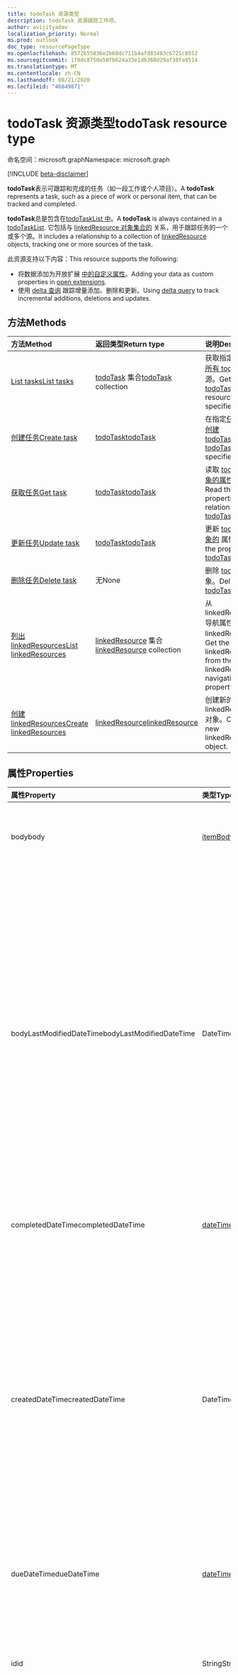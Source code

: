 ```yaml
---
title: todoTask 资源类型
description: todoTask 资源跟踪工作项。
author: avijityadav
localization_priority: Normal
ms.prod: outlook
doc_type: resourcePageType
ms.openlocfilehash: 8572b55836e2b68dc711b4afd83483c6721c8552
ms.sourcegitcommit: 1f8dc8750a50fb624a33e1d6360d29af38fa9514
ms.translationtype: MT
ms.contentlocale: zh-CN
ms.lasthandoff: 08/21/2020
ms.locfileid: "46849871"
---
```

# <a name="todotask-resource-type"></a><span data-ttu-id="69017-103">todoTask 资源类型</span><span class="sxs-lookup"><span data-stu-id="69017-103">todoTask resource type</span></span>

<span data-ttu-id="69017-104">命名空间：microsoft.graph</span><span class="sxs-lookup"><span data-stu-id="69017-104">Namespace: microsoft.graph</span></span>

[!INCLUDE [beta-disclaimer](../../includes/beta-disclaimer.md)]

<span data-ttu-id="69017-105">**todoTask**表示可跟踪和完成的任务（如一段工作或个人项目）。</span><span class="sxs-lookup"><span data-stu-id="69017-105">A **todoTask** represents a task, such as a piece of work or personal item, that can be tracked and completed.</span></span> 

<span data-ttu-id="69017-106">**todoTask**总是包含在[todoTaskList 中](todotasklist.md)。</span><span class="sxs-lookup"><span data-stu-id="69017-106">A **todoTask** is always contained in a [todoTaskList](todotasklist.md).</span></span> <span data-ttu-id="69017-107">它包括与 [linkedResource 对象集合的](./linkedResource.md) 关系，用于跟踪任务的一个或多个源。</span><span class="sxs-lookup"><span data-stu-id="69017-107">It includes a relationship to a collection of [linkedResource](./linkedResource.md) objects, tracking one or more sources of the task.</span></span>

<span data-ttu-id="69017-108">此资源支持以下内容：</span><span class="sxs-lookup"><span data-stu-id="69017-108">This resource supports the following:</span></span>
* <span data-ttu-id="69017-109">将数据添加为开放扩展 [中的自定义属性](/graph/extensibility-overview)。</span><span class="sxs-lookup"><span data-stu-id="69017-109">Adding your data as custom properties in [open extensions](/graph/extensibility-overview).</span></span>
* <span data-ttu-id="69017-110">使用 [delta 查询](/graph/delta-query-overview) 跟踪增量添加、删除和更新。</span><span class="sxs-lookup"><span data-stu-id="69017-110">Using [delta query](/graph/delta-query-overview) to track incremental additions, deletions and updates.</span></span>

## <a name="methods"></a><span data-ttu-id="69017-111">方法</span><span class="sxs-lookup"><span data-stu-id="69017-111">Methods</span></span>
|<span data-ttu-id="69017-112">方法</span><span class="sxs-lookup"><span data-stu-id="69017-112">Method</span></span>|<span data-ttu-id="69017-113">返回类型</span><span class="sxs-lookup"><span data-stu-id="69017-113">Return type</span></span>|<span data-ttu-id="69017-114">说明</span><span class="sxs-lookup"><span data-stu-id="69017-114">Description</span></span>|
|:---|:---|:---|
|[<span data-ttu-id="69017-115">List tasks</span><span class="sxs-lookup"><span data-stu-id="69017-115">List tasks</span></span>](../api/todotasklist-list-tasks.md)|<span data-ttu-id="69017-116">[todoTask](todotask.md) 集合</span><span class="sxs-lookup"><span data-stu-id="69017-116">[todoTask](todotask.md) collection</span></span>|<span data-ttu-id="69017-117">获取指定 [列表中的所有 todoTask](todotask.md) 资源。</span><span class="sxs-lookup"><span data-stu-id="69017-117">Get all the [todoTask](todotask.md) resources in the specified list.</span></span>|
|[<span data-ttu-id="69017-118">创建任务</span><span class="sxs-lookup"><span data-stu-id="69017-118">Create task</span></span>](../api/todotasklist-post-tasks.md)|[<span data-ttu-id="69017-119">todoTask</span><span class="sxs-lookup"><span data-stu-id="69017-119">todoTask</span></span>](todotask.md)| <span data-ttu-id="69017-120">在指定[任务列表中创建 todoTask](todotask.md)</span><span class="sxs-lookup"><span data-stu-id="69017-120">Create a [todoTask](todotask.md) in the specified task list</span></span>|
|[<span data-ttu-id="69017-121">获取任务</span><span class="sxs-lookup"><span data-stu-id="69017-121">Get task</span></span>](../api/todotask-get.md)|[<span data-ttu-id="69017-122">todoTask</span><span class="sxs-lookup"><span data-stu-id="69017-122">todoTask</span></span>](../resources/todotask.md)|<span data-ttu-id="69017-123">读取 [todoTask 对象的属性和](../resources/todotask.md) 关系。</span><span class="sxs-lookup"><span data-stu-id="69017-123">Read the properties and relationships of a [todoTask](../resources/todotask.md) object.</span></span>|
|[<span data-ttu-id="69017-124">更新任务</span><span class="sxs-lookup"><span data-stu-id="69017-124">Update task</span></span>](../api/todotask-update.md)|[<span data-ttu-id="69017-125">todoTask</span><span class="sxs-lookup"><span data-stu-id="69017-125">todoTask</span></span>](../resources/todotask.md)|<span data-ttu-id="69017-126">更新 [todoTask 对象的](../resources/todotask.md) 属性。</span><span class="sxs-lookup"><span data-stu-id="69017-126">Update the properties of a [todoTask](../resources/todotask.md) object.</span></span>|
|[<span data-ttu-id="69017-127">删除任务</span><span class="sxs-lookup"><span data-stu-id="69017-127">Delete task</span></span>](../api/todotask-delete.md)|<span data-ttu-id="69017-128">无</span><span class="sxs-lookup"><span data-stu-id="69017-128">None</span></span>|<span data-ttu-id="69017-129">删除 [todoTask](../resources/todotask.md) 对象。</span><span class="sxs-lookup"><span data-stu-id="69017-129">Deletes a [todoTask](../resources/todotask.md) object.</span></span>|
|[<span data-ttu-id="69017-130">列出 linkedResources</span><span class="sxs-lookup"><span data-stu-id="69017-130">List linkedResources</span></span>](../api/todotask-list-linkedresources.md)|<span data-ttu-id="69017-131">[linkedResource](../resources/linkedresource.md) 集合</span><span class="sxs-lookup"><span data-stu-id="69017-131">[linkedResource](../resources/linkedresource.md) collection</span></span>|<span data-ttu-id="69017-132">从 linkedResources 导航属性中获取 linkedResources。</span><span class="sxs-lookup"><span data-stu-id="69017-132">Get the linkedResources from the linkedResources navigation property.</span></span>|
|[<span data-ttu-id="69017-133">创建 linkedResources</span><span class="sxs-lookup"><span data-stu-id="69017-133">Create linkedResources</span></span>](../api/todotask-post-linkedresources.md)|[<span data-ttu-id="69017-134">linkedResource</span><span class="sxs-lookup"><span data-stu-id="69017-134">linkedResource</span></span>](../resources/linkedresource.md)|<span data-ttu-id="69017-135">创建新的 linkedResources 对象。</span><span class="sxs-lookup"><span data-stu-id="69017-135">Create a new linkedResources object.</span></span>|

## <a name="properties"></a><span data-ttu-id="69017-136">属性</span><span class="sxs-lookup"><span data-stu-id="69017-136">Properties</span></span>
|<span data-ttu-id="69017-137">属性</span><span class="sxs-lookup"><span data-stu-id="69017-137">Property</span></span>|<span data-ttu-id="69017-138">类型</span><span class="sxs-lookup"><span data-stu-id="69017-138">Type</span></span>|<span data-ttu-id="69017-139">说明</span><span class="sxs-lookup"><span data-stu-id="69017-139">Description</span></span>|
|:---|:---|:---|
|<span data-ttu-id="69017-140">body</span><span class="sxs-lookup"><span data-stu-id="69017-140">body</span></span>|[<span data-ttu-id="69017-141">itemBody</span><span class="sxs-lookup"><span data-stu-id="69017-141">itemBody</span></span>](../resources/itembody.md)|<span data-ttu-id="69017-142">通常包含有关任务的信息的任务正文。</span><span class="sxs-lookup"><span data-stu-id="69017-142">The task body that typically contains information about the task.</span></span>|
|<span data-ttu-id="69017-143">bodyLastModifiedDateTime</span><span class="sxs-lookup"><span data-stu-id="69017-143">bodyLastModifiedDateTime</span></span>|<span data-ttu-id="69017-144">DateTimeOffset</span><span class="sxs-lookup"><span data-stu-id="69017-144">DateTimeOffset</span></span>|<span data-ttu-id="69017-145">上次修改任务的日期和时间。</span><span class="sxs-lookup"><span data-stu-id="69017-145">The date and time when the task was last modified.</span></span> <span data-ttu-id="69017-146">默认情况下，它采用 UTC 格式。</span><span class="sxs-lookup"><span data-stu-id="69017-146">By default, it is in UTC.</span></span> <span data-ttu-id="69017-147">你可以在请求标头中提供自定义时区。</span><span class="sxs-lookup"><span data-stu-id="69017-147">You can provide a custom time zone in the request header.</span></span> <span data-ttu-id="69017-148">属性值使用 ISO 8601 格式，并始终处于 UTC 时间。</span><span class="sxs-lookup"><span data-stu-id="69017-148">The property value uses ISO 8601 format and is always in UTC time.</span></span> <span data-ttu-id="69017-149">例如，2020 年 1 月 1 日午夜 UTC 如下所示："2020-01-01T00：00：00Z"。</span><span class="sxs-lookup"><span data-stu-id="69017-149">For example, midnight UTC on Jan 1, 2020 would look like this: '2020-01-01T00:00:00Z'.</span></span>|
|<span data-ttu-id="69017-150">completedDateTime</span><span class="sxs-lookup"><span data-stu-id="69017-150">completedDateTime</span></span>|[<span data-ttu-id="69017-151">dateTimeTimeZone</span><span class="sxs-lookup"><span data-stu-id="69017-151">dateTimeTimeZone</span></span>](../resources/datetimetimezone.md)|<span data-ttu-id="69017-152">在指定时区内完成任务的日期。</span><span class="sxs-lookup"><span data-stu-id="69017-152">The date in the specified time zone that the task was finished.</span></span>|
|<span data-ttu-id="69017-153">createdDateTime</span><span class="sxs-lookup"><span data-stu-id="69017-153">createdDateTime</span></span>|<span data-ttu-id="69017-154">DateTimeOffset</span><span class="sxs-lookup"><span data-stu-id="69017-154">DateTimeOffset</span></span>|<span data-ttu-id="69017-155">任务的创建日期和时间。</span><span class="sxs-lookup"><span data-stu-id="69017-155">The date and time when the task was created.</span></span> <span data-ttu-id="69017-156">默认情况下，它采用 UTC 格式。</span><span class="sxs-lookup"><span data-stu-id="69017-156">By default, it is in UTC.</span></span> <span data-ttu-id="69017-157">你可以在请求标头中提供自定义时区。</span><span class="sxs-lookup"><span data-stu-id="69017-157">You can provide a custom time zone in the request header.</span></span> <span data-ttu-id="69017-158">属性值使用 ISO 8601 格式。</span><span class="sxs-lookup"><span data-stu-id="69017-158">The property value uses ISO 8601 format.</span></span> <span data-ttu-id="69017-159">例如，2020 年 1 月 1 日午夜 UTC 如下所示："2020-01-01T00：00：00Z"。</span><span class="sxs-lookup"><span data-stu-id="69017-159">For example, midnight UTC on Jan 1, 2020 would look like this: '2020-01-01T00:00:00Z'.</span></span>|
|<span data-ttu-id="69017-160">dueDateTime</span><span class="sxs-lookup"><span data-stu-id="69017-160">dueDateTime</span></span>|[<span data-ttu-id="69017-161">dateTimeTimeZone</span><span class="sxs-lookup"><span data-stu-id="69017-161">dateTimeTimeZone</span></span>](../resources/datetimetimezone.md)|<span data-ttu-id="69017-162">要在指定时区内完成任务的日期。</span><span class="sxs-lookup"><span data-stu-id="69017-162">The date in the specified time zone that the task is to be finished.</span></span>|
|<span data-ttu-id="69017-163">id</span><span class="sxs-lookup"><span data-stu-id="69017-163">id</span></span>|<span data-ttu-id="69017-164">String</span><span class="sxs-lookup"><span data-stu-id="69017-164">String</span></span>|<span data-ttu-id="69017-165">任务的唯一标识符。</span><span class="sxs-lookup"><span data-stu-id="69017-165">Unique identifier for the task.</span></span> <span data-ttu-id="69017-166">默认情况下，从一个列表移到另一个列表时，此值会更改。</span><span class="sxs-lookup"><span data-stu-id="69017-166">By default, this value changes when the item is moved from one list to another.</span></span>|
|<span data-ttu-id="69017-167">importance</span><span class="sxs-lookup"><span data-stu-id="69017-167">importance</span></span>|<span data-ttu-id="69017-168">importance</span><span class="sxs-lookup"><span data-stu-id="69017-168">importance</span></span>|<span data-ttu-id="69017-169">任务的重要性。</span><span class="sxs-lookup"><span data-stu-id="69017-169">The importance of the task.</span></span> <span data-ttu-id="69017-170">可取值为：`low`、`normal`、`high`。</span><span class="sxs-lookup"><span data-stu-id="69017-170">Possible values are: `low`, `normal`, `high`.</span></span>|
|<span data-ttu-id="69017-171">isReminderOn</span><span class="sxs-lookup"><span data-stu-id="69017-171">isReminderOn</span></span>|<span data-ttu-id="69017-172">Boolean</span><span class="sxs-lookup"><span data-stu-id="69017-172">Boolean</span></span>|<span data-ttu-id="69017-173">如果设置警报以提醒用户有任务，则设置为 true。</span><span class="sxs-lookup"><span data-stu-id="69017-173">Set to true if an alert is set to remind the user of the task.</span></span>|
|<span data-ttu-id="69017-174">lastModifiedDateTime</span><span class="sxs-lookup"><span data-stu-id="69017-174">lastModifiedDateTime</span></span>|<span data-ttu-id="69017-175">DateTimeOffset</span><span class="sxs-lookup"><span data-stu-id="69017-175">DateTimeOffset</span></span>|<span data-ttu-id="69017-176">上次修改任务的日期和时间。</span><span class="sxs-lookup"><span data-stu-id="69017-176">The date and time when the task was last modified.</span></span> <span data-ttu-id="69017-177">默认情况下，它采用 UTC 格式。</span><span class="sxs-lookup"><span data-stu-id="69017-177">By default, it is in UTC.</span></span> <span data-ttu-id="69017-178">你可以在请求标头中提供自定义时区。</span><span class="sxs-lookup"><span data-stu-id="69017-178">You can provide a custom time zone in the request header.</span></span> <span data-ttu-id="69017-179">属性值使用 ISO 8601 格式，并始终处于 UTC 时间。</span><span class="sxs-lookup"><span data-stu-id="69017-179">The property value uses ISO 8601 format and is always in UTC time.</span></span> <span data-ttu-id="69017-180">例如，2020 年 1 月 1 日午夜 UTC 如下所示："2020-01-01T00：00：00Z"。</span><span class="sxs-lookup"><span data-stu-id="69017-180">For example, midnight UTC on Jan 1, 2020 would look like this: '2020-01-01T00:00:00Z'.</span></span>|
|<span data-ttu-id="69017-181">recurrence</span><span class="sxs-lookup"><span data-stu-id="69017-181">recurrence</span></span>|[<span data-ttu-id="69017-182">patternedRecurrence</span><span class="sxs-lookup"><span data-stu-id="69017-182">patternedRecurrence</span></span>](../resources/patternedrecurrence.md)|<span data-ttu-id="69017-183">任务的定期模式。</span><span class="sxs-lookup"><span data-stu-id="69017-183">The recurrence pattern for the task.</span></span>|
|<span data-ttu-id="69017-184">reminderDateTime</span><span class="sxs-lookup"><span data-stu-id="69017-184">reminderDateTime</span></span>|[<span data-ttu-id="69017-185">dateTimeTimeZone</span><span class="sxs-lookup"><span data-stu-id="69017-185">dateTimeTimeZone</span></span>](../resources/datetimetimezone.md)|<span data-ttu-id="69017-186">提醒警报发出任务发生提醒的日期和时间。</span><span class="sxs-lookup"><span data-stu-id="69017-186">The date and time for a reminder alert of the task to occur.</span></span>|
|<span data-ttu-id="69017-187">status</span><span class="sxs-lookup"><span data-stu-id="69017-187">status</span></span>|<span data-ttu-id="69017-188">taskStatus</span><span class="sxs-lookup"><span data-stu-id="69017-188">taskStatus</span></span>|<span data-ttu-id="69017-189">指示任务的状态或进度。</span><span class="sxs-lookup"><span data-stu-id="69017-189">Indicates the state or progress of the task.</span></span> <span data-ttu-id="69017-190">可取值为：`notStarted`、`inProgress`、`completed`、`waitingOnOthers`、`deferred`。</span><span class="sxs-lookup"><span data-stu-id="69017-190">Possible values are: `notStarted`, `inProgress`, `completed`, `waitingOnOthers`, `deferred`.</span></span>|
|<span data-ttu-id="69017-191">title</span><span class="sxs-lookup"><span data-stu-id="69017-191">title</span></span>|<span data-ttu-id="69017-192">String</span><span class="sxs-lookup"><span data-stu-id="69017-192">String</span></span>|<span data-ttu-id="69017-193">任务的简要说明。</span><span class="sxs-lookup"><span data-stu-id="69017-193">A brief description of the task.</span></span>|

## <a name="relationships"></a><span data-ttu-id="69017-194">关系</span><span class="sxs-lookup"><span data-stu-id="69017-194">Relationships</span></span>
|<span data-ttu-id="69017-195">关系</span><span class="sxs-lookup"><span data-stu-id="69017-195">Relationship</span></span>|<span data-ttu-id="69017-196">类型</span><span class="sxs-lookup"><span data-stu-id="69017-196">Type</span></span>|<span data-ttu-id="69017-197">说明</span><span class="sxs-lookup"><span data-stu-id="69017-197">Description</span></span>|
|:---|:---|:---|
|<span data-ttu-id="69017-198">extensions</span><span class="sxs-lookup"><span data-stu-id="69017-198">extensions</span></span>|<span data-ttu-id="69017-199">[扩展](extension.md)集合</span><span class="sxs-lookup"><span data-stu-id="69017-199">[extension](extension.md) collection</span></span>| <span data-ttu-id="69017-200">为任务定义的开放扩展集合。</span><span class="sxs-lookup"><span data-stu-id="69017-200">The collection of open extensions defined for the task.</span></span> <span data-ttu-id="69017-201">可为 Null。</span><span class="sxs-lookup"><span data-stu-id="69017-201">Nullable.</span></span>|
|<span data-ttu-id="69017-202">linkedResources</span><span class="sxs-lookup"><span data-stu-id="69017-202">linkedResources</span></span>|<span data-ttu-id="69017-203">[linkedResource](../resources/linkedresource.md) 集合</span><span class="sxs-lookup"><span data-stu-id="69017-203">[linkedResource](../resources/linkedresource.md) collection</span></span>|<span data-ttu-id="69017-204">链接到任务的资源集合。</span><span class="sxs-lookup"><span data-stu-id="69017-204">A collection of resources linked to the task.</span></span>|


## <a name="json-representation"></a><span data-ttu-id="69017-205">JSON 表示形式</span><span class="sxs-lookup"><span data-stu-id="69017-205">JSON representation</span></span>
<span data-ttu-id="69017-206">下面是资源的 JSON 表示形式。</span><span class="sxs-lookup"><span data-stu-id="69017-206">The following is a JSON representation of the resource.</span></span>
<!-- {
  "blockType": "resource",
  "keyProperty": "id",
  "@odata.type": "microsoft.graph.todoTask",
  "baseType": "microsoft.graph.entity",
  "openType": false
}
-->
``` json
{
  "@odata.type": "#microsoft.graph.todoTask",
  "id": "String (identifier)",
  "body": {
    "@odata.type": "microsoft.graph.itemBody"
  },
  "completedDateTime": {
    "@odata.type": "microsoft.graph.dateTimeTimeZone"
  },
  "dueDateTime": {
    "@odata.type": "microsoft.graph.dateTimeTimeZone"
  },
  "importance": "String",
  "isReminderOn": "Boolean",
  "recurrence": {
    "@odata.type": "microsoft.graph.patternedRecurrence"
  },
  "reminderDateTime": {
    "@odata.type": "microsoft.graph.dateTimeTimeZone"
  },
  "status": "String",
  "title": "String",
  "createdDateTime": "String (timestamp)",
  "lastModifiedDateTime": "String (timestamp)",
  "bodyLastModifiedDateTime": "String (timestamp)"
}
```

